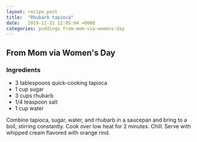 ```yaml
---
layout: recipe_post
title:  "Rhubarb tapioca"
date:   2019-12-22 12:05:04 +0000
categories: puddings from-mom-via-womens-day
---
```


## From Mom via Women's Day
### Ingredients
* 3 tablespoons quick-cooking tapioca
* 1 cup sugar
* 3 cups rhubarb
* 1/4 teaspoon salt
* 1 cup water


Combine tapioca, sugar, water, and rhubarb in a saucepan and bring to a boil, stirring constantly. Cook over low heat for 2 minutes. Chill. Serve with whipped cream flavored with orange rind.
